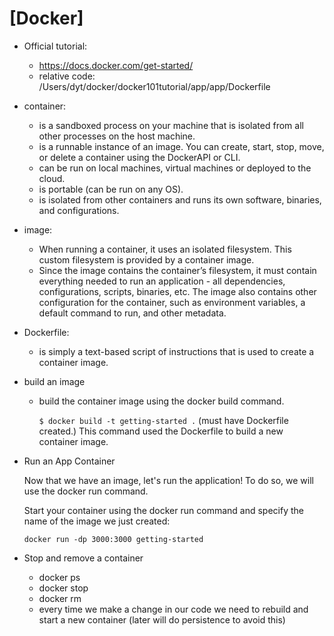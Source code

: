 
# [Docker]

- Official tutorial:
    - https://docs.docker.com/get-started/
    - relative code:
        /Users/dyt/docker/docker101tutorial/app/app/Dockerfile
- container: 
  - is a sandboxed process on your machine that is isolated from all other processes on the host machine.
  - is a runnable instance of an image. You can create, start, stop, move, or delete a container using the DockerAPI or CLI.
  - can be run on local machines, virtual machines or deployed to the cloud.
  - is portable (can be run on any OS).
  - is isolated from other containers and runs its own software, binaries, and configurations.
- image:
  - When running a container, it uses an isolated filesystem. This custom filesystem is provided by a container image. 
  - Since the image contains the container’s filesystem, it must contain everything needed to run an application - all dependencies, configurations, scripts, binaries, etc. The image also contains other configuration for the container, such as environment variables, a default command to run, and other metadata.
- Dockerfile: 
  - is simply a text-based script of instructions that is used to create a container image. 
- build an  image
  - build the container image using the docker build command.

    ```$ docker build -t getting-started .``` (must have Dockerfile created.) This command used the Dockerfile to build a new container image.

- Run an App Container
  
    Now that we have an image, let's run the application! To do so, we will use the docker run command.

    Start your container using the docker run command and specify the name of the image we just created:

    ```docker run -dp 3000:3000 getting-started```

- Stop and remove a container
    - docker ps
    - docker stop <the-container-id>
    - docker rm <the-container-id> 
    - every time we make a change in  our code we need to rebuild and start a new container (later will do persistence to avoid this)

